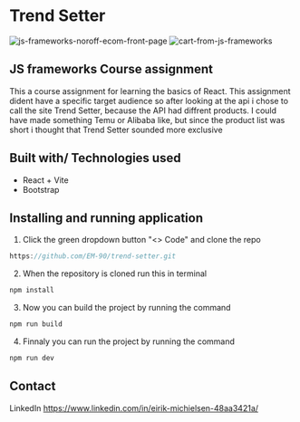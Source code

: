# Trend Setter

![js-frameworks-noroff-ecom-front-page](https://github.com/EM-90/trend-setter/assets/94170154/6392b0cf-aa5c-4532-b79b-e50d1542cc46)
![cart-from-js-frameworks](https://github.com/EM-90/trend-setter/assets/94170154/bc1e54ab-5492-4460-97b4-956975091d3e)


## JS frameworks Course assignment


This a course assignment for learning the basics of React.
This assignment dident have a specific target audience so after looking at the api i chose to call the site Trend Setter,
because the API had diffrent products. I could have made something Temu or Alibaba like, but since the product list was short i thought that Trend Setter sounded more exclusive

## Built with/ Technologies used

- React + Vite
- Bootstrap

## Installing and running application

1. Click the green dropdown button "<> Code" and clone the repo

```js
https://github.com/EM-90/trend-setter.git
```
2. When the repository is cloned run this in terminal

```js
npm install
```

3. Now you can build the project by running the command

```js
npm run build
```

4. Finnaly you can run the project by running the command

```js
npm run dev
```

## Contact

LinkedIn
https://www.linkedin.com/in/eirik-michielsen-48aa3421a/
